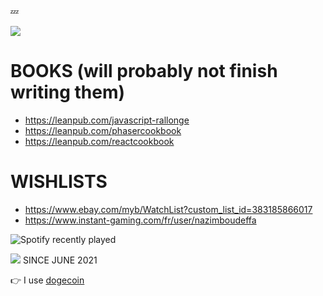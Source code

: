 💤

<a href="https://nazimboudeffa.livejournal.com/tag/github">
  <img align="center" src="https://github-readme-stats.vercel.app/api/top-langs/?username=nazimboudeffa&title_color=ffffff&text_color=c9cacc&icon_color=2bbc8a&bg_color=1d1f21" />
</a>

# BOOKS (will probably not finish writing them)

* https://leanpub.com/javascript-rallonge
* https://leanpub.com/phasercookbook
* https://leanpub.com/reactcookbook

# WISHLISTS

* https://www.ebay.com/myb/WatchList?custom_list_id=383185866017
* https://www.instant-gaming.com/fr/user/nazimboudeffa

![Spotify recently played](https://spotify-recently-played-readme.vercel.app/api?user=thefailtheory)

![](https://komarev.com/ghpvc/?username=nazimboudeffa&color=blue) SINCE JUNE 2021

👉 I use [dogecoin](https://github.com/nazimboudeffa/nazimboudeffa.github.io/blob/master/index.md#-i-use-dogecoin)
